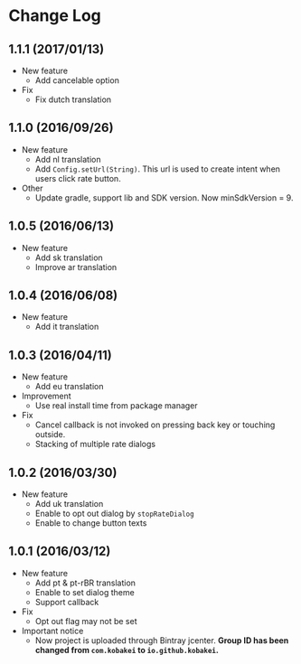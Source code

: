 # Change Log

## 1.1.1 (2017/01/13)

- New feature
  - Add cancelable option
- Fix
  - Fix dutch translation

## 1.1.0 (2016/09/26)

- New feature
  - Add nl translation
  - Add `Config.setUrl(String)`. This url is used to create intent when users click rate button.
- Other
  - Update gradle, support lib and SDK version. Now minSdkVersion = 9.

## 1.0.5 (2016/06/13)

- New feature
  - Add sk translation
  - Improve ar translation

## 1.0.4 (2016/06/08)

- New feature
  - Add it translation

## 1.0.3 (2016/04/11)

- New feature
  - Add eu translation
- Improvement
  - Use real install time from package manager
- Fix
  - Cancel callback is not invoked on pressing back key or touching outside.
  - Stacking of multiple rate dialogs

## 1.0.2 (2016/03/30)

- New feature
  - Add uk translation
  - Enable to opt out dialog by `stopRateDialog`
  - Enable to change button texts

## 1.0.1 (2016/03/12)

- New feature
  - Add pt & pt-rBR translation
  - Enable to set dialog theme
  - Support callback
- Fix
  - Opt out flag may not be set
- Important notice
  - Now project is uploaded through Bintray jcenter. **Group ID has been changed from `com.kobakei` to `io.github.kobakei`.**
